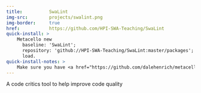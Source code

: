 ```yaml
---
title:          SwaLint
img-src:        projects/swalint.png
img-border:     true
href:           https://github.com/HPI-SWA-Teaching/SwaLint
quick-install: >
    Metacello new
      baseline: 'SwaLint';
      repository: 'github://HPI-SWA-Teaching/SwaLint:master/packages';
      load.
quick-install-notes: >
    Make sure you have <a href="https://github.com/dalehenrich/metacello-work" target="_blank">Metacello</a> installed.
---
```

A code critics tool to help improve code quality